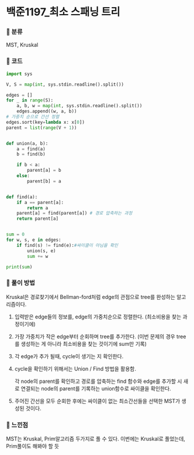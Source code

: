 # 백준1197\_최소 스패닝 트리

### &#127822; 분류

MST, Kruskal

### &#127822; 코드

```python
import sys

V, S = map(int, sys.stdin.readline().split())

edges = []
for _ in range(S):
    a, b, w = map(int, sys.stdin.readline().split())
    edges.append((w, a, b))
# 가중치 순으로 간선 정렬
edges.sort(key=lambda x: x[0])
parent = list(range(V + 1))


def union(a, b):
    a = find(a)
    b = find(b)

    if b < a:
        parent[a] = b
    else:
        parent[b] = a


def find(a):
    if a == parent[a]:
        return a
    parent[a] = find(parent[a]) # 경로 압축하는 과정
    return parent[a]


sum = 0
for w, s, e in edges:
    if find(s) != find(e):#싸이클이 아님을 확인
        union(s, e)
        sum += w

print(sum)
```

### &#127822; 풀이 방법

Kruskal은 경로찾기에서 Bellman-ford처럼 edge의 관점으로 tree를 완성하는 알고리즘이다.

1. 입력받은 edge들의 정보를, edge의 가중치순으로 정렬한다. (최소비용을 찾는 과정이기에)

2. 가장 가중치가 작은 edge부터 순회하며 tree를 추가한다. (이번 문제의 경우 tree를 생성하는 게 아니라 최소비용을 찾는 것이기에 sum만 기록)

3. 각 edge가 추가 될때, cycle이 생기는 지 확인한다.

4. cycle을 확인하기 위해서는 Union / Find 방법을 활용함.

    각 node의 parent를 확인하고 경로를 압축하는 find 함수와 edge를 추가할 시 새로 연결되는 node의 parent를 기록하는 union함수로 싸이클을 확인한다.

5. 주어진 간선을 모두 순회한 후에는 싸이클이 없는 최소간선들을 선택한 MST가 생성된 것이다.

### &#127822; 느낀점

MST는 Kruskal, Prim알고리즘 두가지로 풀 수 있다. 이번에는 Kruskal로 풀었는데, Prim풀이도 해봐야 할 듯